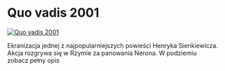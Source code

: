 Quo vadis 2001 
=============
[![Quo vadis 2001 ](http://vidos.pl/images/player.gif)](http://vidos.pl/quo-vadis-2001)

 Ekranizacja jednej z najpopularniejszych powieści Henryka Sienkiewicza. Akcja rozgrywa się w Rzymie za panowania Nerona. W podziemiu zobacz pełny opis
